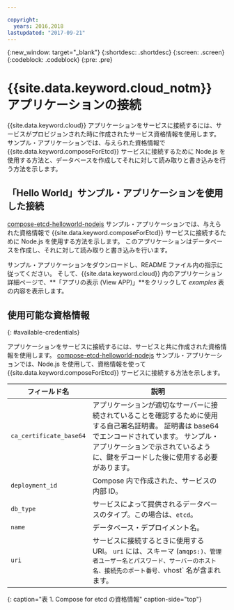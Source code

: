 ```yaml
---

copyright:
  years: 2016,2018
lastupdated: "2017-09-21"
---
```


{:new_window: target="_blank"}
{:shortdesc: .shortdesc}
{:screen: .screen}
{:codeblock: .codeblock}
{:pre: .pre}

# {{site.data.keyword.cloud_notm}} アプリケーションの接続

{{site.data.keyword.cloud}} アプリケーションをサービスに接続するには、サービスがプロビジョンされた時に作成されたサービス資格情報を使用します。 サンプル・アプリケーションでは、与えられた資格情報で {{site.data.keyword.composeForEtcd}} サービスに接続するために Node.js を使用する方法と、データベースを作成してそれに対して読み取りと書き込みを行う方法を示します。

## 「Hello World」サンプル・アプリケーションを使用した接続

[compose-etcd-helloworld-nodejs](https://github.com/IBM-Cloud/compose-etcd-helloworld-nodejs) サンプル・アプリケーションでは、与えられた資格情報で {{site.data.keyword.composeForEtcd}} サービスに接続するために Node.js を使用する方法を示します。 このアプリケーションはデータベースを作成し、それに対して読み取りと書き込みを行います。

サンプル・アプリケーションをダウンロードし、README ファイル内の指示に従ってください。 そして、{{site.data.keyword.cloud}} 内のアプリケーション詳細ページで、**「アプリの表示 (View APP)」**をクリックして *examples* 表の内容を表示します。

## 使用可能な資格情報
{: #available-credentials}

アプリケーションをサービスに接続するには、サービスと共に作成された資格情報を使用します。 [compose-etcd-helloworld-nodejs](https://github.com/IBM-Cloud/compose-etcd-helloworld-nodejs) サンプル・アプリケーションでは、Node.js を使用して、資格情報を使って {{site.data.keyword.composeForEtcd}} サービスに接続する方法を示します。

|フィールド名|説明|
|----------|-----------|
|`ca_certificate_base64`|アプリケーションが適切なサーバーに接続されていることを確認するために使用する自己署名証明書。 証明書は base64 でエンコードされています。 サンプル・アプリケーションで示されているように、鍵をデコードした後に使用する必要があります。|
|`deployment_id`|Compose 内で作成された、サービスの内部 ID。|
|`db_type`|サービスによって提供されるデータベースのタイプ。この場合は、`etcd`。|
|`name`|データベース・デプロイメント名。|
|`uri`|サービスに接続するときに使用する URI。 `uri` には、スキーマ (`amqps:)、管理者ユーザー名とパスワード、サーバーのホスト名、接続先のポート番号、`vhost` 名が含まれます。|
{: caption="表 1. Compose for etcd の資格情報" caption-side="top"}
